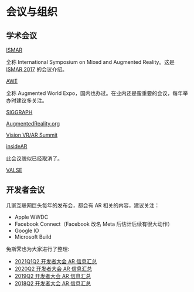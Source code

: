 # 会议与组织

## 学术会议
[ISMAR](http://www.ismar.net/)

全称 International Symposium on Mixed and Augmented Reality。这是 [ISMAR 2017](http://www.ismar2017.org/) 的会议介绍。

[AWE](http://www.augmentedworldexpo.com/)

全称 Augmented World Expo，国内也办过。在业内还是蛮重要的会议，每年举办时建议多关注。

[SIGGRAPH](https://www.siggraph.org/)

[AugmentedReality.org](http://www.augmentedreality.org/)

[Vision VR/AR Summit](http://visionsummit2016.com/)

[insideAR](https://en.wikipedia.org/wiki/InsideAR)

此会议貌似已经取消了。

[VALSE](http://valser.org/)


## 开发者会议

几家互联网巨头每年的发布会，都会有 AR 相关的内容，建议关注：
- Apple WWDC
- Facebook Connect（Facebook 改名 Meta 后估计后续有很大动作）
- Google IO
- Microsoft Build

兔斯霁也为大家进行了整理:
- [2021Q1Q2 开发者大会 AR 信息汇总](https://zhuanlan.zhihu.com/p/413532345)
- [2020Q2 开发者大会 AR 信息汇总](https://zhuanlan.zhihu.com/p/158683385)
- [2019Q2 开发者大会 AR 信息汇总](https://zhuanlan.zhihu.com/p/66412302)
- [2018Q2 开发者大会 AR 信息汇总](https://zhuanlan.zhihu.com/p/38484401)